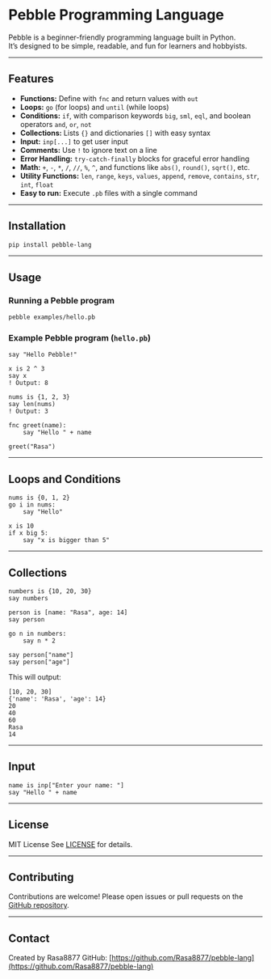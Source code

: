# Pebble Programming Language

Pebble is a beginner-friendly programming language built in Python.  
It’s designed to be simple, readable, and fun for learners and hobbyists.

---

## Features

- **Functions:** Define with `fnc` and return values with `out`
- **Loops:** `go` (for loops) and `until` (while loops)
- **Conditions:** `if`, with comparison keywords `big`, `sml`, `eql`, and boolean operators `and`, `or`, `not`
- **Collections:** Lists `{}` and dictionaries `[]` with easy syntax
- **Input:** `inp[...]` to get user input
- **Comments:** Use `!` to ignore text on a line
- **Error Handling:** `try-catch-finally` blocks for graceful error handling
- **Math:** `+`, `-`, `*`, `/`, `//`, `%`, `^`, and functions like `abs()`, `round()`, `sqrt()`, etc.
- **Utility Functions:** `len`, `range`, `keys`, `values`, `append`, `remove`, `contains`, `str`, `int`, `float`
- **Easy to run:** Execute `.pb` files with a single command

---

## Installation

```bash
pip install pebble-lang
````

---

## Usage

### Running a Pebble program

```bash
pebble examples/hello.pb
```

### Example Pebble program (`hello.pb`)

```pebble
say "Hello Pebble!"

x is 2 ^ 3
say x
! Output: 8

nums is {1, 2, 3}
say len(nums)
! Output: 3

fnc greet(name):
    say "Hello " + name

greet("Rasa")
```

---

## Loops and Conditions

```pebble
nums is {0, 1, 2}
go i in nums:
    say "Hello"

x is 10
if x big 5:
    say "x is bigger than 5"
```

---

## Collections

```pebble
numbers is {10, 20, 30}
say numbers

person is [name: "Rasa", age: 14]
say person

go n in numbers:
    say n * 2

say person["name"]
say person["age"]
```

This will output:

```
[10, 20, 30]
{'name': 'Rasa', 'age': 14}
20
40
60
Rasa
14
```


---

## Input

```pebble
name is inp["Enter your name: "]
say "Hello " + name
```

---

## License

MIT License
See [LICENSE](LICENSE) for details.

---

## Contributing

Contributions are welcome! Please open issues or pull requests on the [GitHub repository](https://github.com/yourusername/pebble-lang).

---

## Contact

Created by Rasa8877
GitHub: [https://github.com/Rasa8877/pebble-lang](https://github.com/Rasa8877/pebble-lang)
